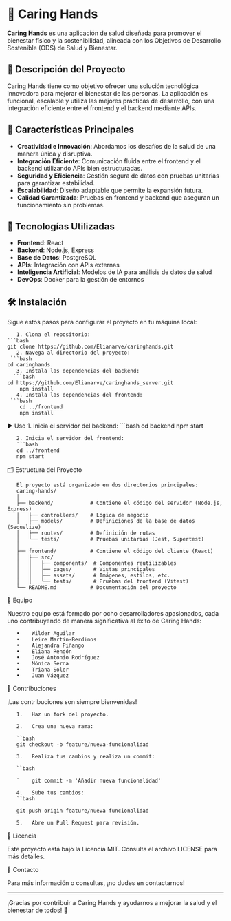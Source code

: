 # 🌿 Caring Hands 

**Caring Hands** es una aplicación de salud diseñada para promover el bienestar físico y la sostenibilidad, alineada con los Objetivos de Desarrollo Sostenible (ODS) de Salud y Bienestar.

## 📝 Descripción del Proyecto

Caring Hands tiene como objetivo ofrecer una solución tecnológica innovadora para mejorar el bienestar de las personas. La aplicación es funcional, escalable y utiliza las mejores prácticas de desarrollo, con una integración eficiente entre el frontend y el backend mediante APIs.

## 🚀 Características Principales

- **Creatividad e Innovación**: Abordamos los desafíos de la salud de una manera única y disruptiva.
- **Integración Eficiente**: Comunicación fluida entre el frontend y el backend utilizando APIs bien estructuradas.
- **Seguridad y Eficiencia**: Gestión segura de datos con pruebas unitarias para garantizar estabilidad.
- **Escalabilidad**: Diseño adaptable que permite la expansión futura.
- **Calidad Garantizada**: Pruebas en frontend y backend que aseguran un funcionamiento sin problemas.

## 🔧 Tecnologías Utilizadas

- **Frontend**: React
- **Backend**: Node.js, Express
- **Base de Datos**: PostgreSQL
- **APIs**: Integración con APIs externas
- **Inteligencia Artificial**: Modelos de IA para análisis de datos de salud
- **DevOps**: Docker para la gestión de entornos

## 🛠 Instalación

Sigue estos pasos para configurar el proyecto en tu máquina local:

       1. Clona el repositorio:
   	```bash
   	git clone https://github.com/Elianarve/caringhands.git
       2. Navega al directorio del proyecto:
  	 ```bash
   	cd caringhands
       3. Instala las dependencias del backend:
  	  ```bash
  	cd https://github.com/Elianarve/caringhands_server.git
    	npm install
       4. Instala las dependencias del frontend:
  	 ```bash
    	cd ../frontend
    	npm install

 ▶️ Uso
       1. Inicia el servidor del backend:
       ```bash
       cd backend
       npm start

       2. Inicia el servidor del frontend:
       ```bash
       cd ../frontend
       npm start

🗂 Estructura del Proyecto

       El proyecto está organizado en dos directorios principales:
       caring-hands/
       │
       ├── backend/            # Contiene el código del servidor (Node.js, Express)
       │   ├── controllers/    # Lógica de negocio
       │   ├── models/         # Definiciones de la base de datos (Sequelize)
       │   ├── routes/         # Definición de rutas
       │   └── tests/          # Pruebas unitarias (Jest, Supertest)
       │
       ├── frontend/           # Contiene el código del cliente (React)
       │   ├── src/
       │   │   ├── components/  # Componentes reutilizables
       │   │   ├── pages/       # Vistas principales
       │   │   ├── assets/      # Imágenes, estilos, etc.
       │   │   └── tests/       # Pruebas del frontend (Vitest)
       └── README.md           # Documentación del proyecto

👥 Equipo

Nuestro equipo está formado por ocho desarrolladores apasionados, cada uno contribuyendo de manera significativa al éxito de Caring Hands:

       •	Wilder Aguilar 
       •	Leire Martin-Berdinos 
       •	Alejandra Piñango 
       •	Eliana Rendón 
       •	José Antonio Rodríguez 
       •	Mónica Serna 
       •	Triana Soler 
       •	Juan Vázquez 

🤝 Contribuciones

¡Las contribuciones son siempre bienvenidas!

       1.	Haz un fork del proyecto.

       2.	Crea una nueva rama:

       ``bash
       git checkout -b feature/nueva-funcionalidad

       3.	Realiza tus cambios y realiza un commit:

       ``bash

       `	git commit -m 'Añadir nueva funcionalidad'

       4.	Sube tus cambios:
       ``bash

       git push origin feature/nueva-funcionalidad

       5.	Abre un Pull Request para revisión.


📄 Licencia

Este proyecto está bajo la Licencia MIT. Consulta el archivo LICENSE para más detalles.

📧 Contacto

Para más información o consultas, ¡no dudes en contactarnos!

________________________________________

¡Gracias por contribuir a Caring Hands y ayudarnos a mejorar la salud y el bienestar de todos! 🌟
